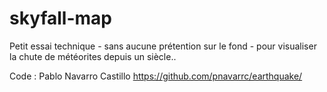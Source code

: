skyfall-map
===========
Petit essai technique - sans aucune prétention sur le fond - pour visualiser la chute de météorites depuis un siècle..

Code : Pablo Navarro Castillo https://github.com/pnavarrc/earthquake/

